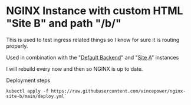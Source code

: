 # NGINX Instance with custom HTML "Site B" and path "/b/"

This is used to test ingress related things so I know for sure it is routing properly.

Used in combination with the "[Default Backend](https://github.com/vincepower/nginx-default-backend/)" and "[Site A](https://github.com/vincepower/nginx-site-a/)" instances


I will rebuild every now and then so NGINX is up to date.

Deployment steps
```
kubectl apply -f https://raw.githubusercontent.com/vincepower/nginx-site-b/main/deploy.yml`
```
